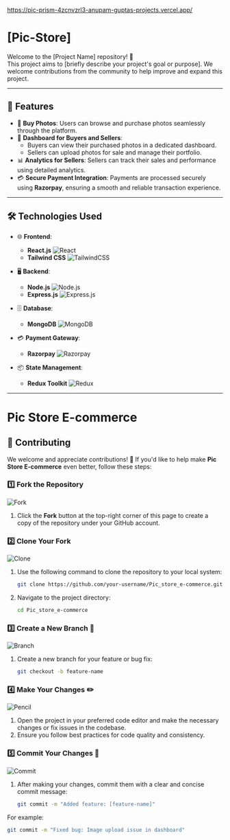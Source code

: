 https://pic-prism-4zcnvzrl3-anupam-guptas-projects.vercel.app/

# [Pic-Store]

Welcome to the [Project Name] repository! 🚀  
This project aims to [briefly describe your project's goal or purpose]. We welcome contributions from the community to help improve and expand this project.

---

## 🌟 Features
- 🛒 **Buy Photos**: Users can browse and purchase photos seamlessly through the platform.  
- 📂 **Dashboard for Buyers and Sellers**:  
  - Buyers can view their purchased photos in a dedicated dashboard.  
  - Sellers can upload photos for sale and manage their portfolio.  
- 📊 **Analytics for Sellers**: Sellers can track their sales and performance using detailed analytics.  
- 💳 **Secure Payment Integration**: Payments are processed securely using **Razorpay**, ensuring a smooth and reliable transaction experience.  


---

## 🛠️ Technologies Used

- 🌐 **Frontend**:  
  - **React.js** ![React](https://img.shields.io/badge/-React.js-61DAFB?style=flat&logo=react&logoColor=white)  
  - **Tailwind CSS** ![TailwindCSS](https://img.shields.io/badge/-Tailwind%20CSS-38B2AC?style=flat&logo=tailwind-css&logoColor=white)  

- 🖥️ **Backend**:  
  - **Node.js** ![Node.js](https://img.shields.io/badge/-Node.js-339933?style=flat&logo=node.js&logoColor=white)  
  - **Express.js** ![Express.js](https://img.shields.io/badge/-Express.js-000000?style=flat&logo=express&logoColor=white)  

- 🗄️ **Database**:  
  - **MongoDB** ![MongoDB](https://img.shields.io/badge/-MongoDB-47A248?style=flat&logo=mongodb&logoColor=white)  

- 💳 **Payment Gateway**:  
  - **Razorpay** ![Razorpay](https://img.shields.io/badge/-Razorpay-02042B?style=flat&logo=razorpay&logoColor=white)  

- 📦 **State Management**:  
  - **Redux Toolkit** ![Redux](https://img.shields.io/badge/-Redux%20Toolkit-764ABC?style=flat&logo=redux&logoColor=white)  


---

# Pic Store E-commerce

## 🤝 Contributing  

We welcome and appreciate contributions! 🎉 If you'd like to help make **Pic Store E-commerce** even better, follow these steps:

### 1️⃣ **Fork the Repository**
   ![Fork](https://img.shields.io/badge/Fork-007ACC?style=for-the-badge&logo=github&logoColor=white)
   
   1. Click the **Fork** button at the top-right corner of this page to create a copy of the repository under your GitHub account.

### 2️⃣ **Clone Your Fork**
   ![Clone](https://img.shields.io/badge/Clone-34A853?style=for-the-badge&logo=git&logoColor=white)

   1. Use the following command to clone the repository to your local system:
      ```bash
      git clone https://github.com/your-username/Pic_store_e-commerce.git
      ```

   2. Navigate to the project directory:
      ```bash
      cd Pic_store_e-commerce
      ```

### 3️⃣ **Create a New Branch 🌿**
   ![Branch](https://img.shields.io/badge/New%20Branch-FFCE00?style=for-the-badge&logo=git&logoColor=white)
   
   1. Create a new branch for your feature or bug fix:
      ```bash
      git checkout -b feature-name
      ```

### 4️⃣ **Make Your Changes ✏️**
   ![Pencil](https://img.shields.io/badge/Make%20Changes-FF6F61?style=for-the-badge&logo=codepen&logoColor=white)
   
   1. Open the project in your preferred code editor and make the necessary changes or fix issues in the codebase.
   2. Ensure you follow best practices for code quality and consistency.

### 5️⃣ **Commit Your Changes 💾**
   ![Commit](https://img.shields.io/badge/Commit-FF8A00?style=for-the-badge&logo=git&logoColor=white)
   
   1. After making your changes, commit them with a clear and concise commit message:
      ```bash
      git commit -m "Added feature: [feature-name]"
      ```

   For example:
   ```bash
   git commit -m "Fixed bug: Image upload issue in dashboard"




